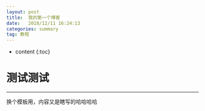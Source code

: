 ```yaml
---
layout: post
title:  我的第一个博客
date:   2018/12/11 16:24:13 
categories: summary
tag: 教程
---
```


* content
{:toc}  
  



测试测试
=====
----
换个模板用，内容又是瞎写的哈哈哈哈